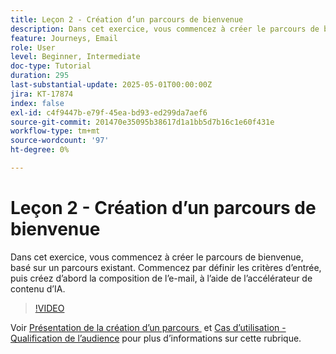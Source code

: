 ```yaml
---
title: Leçon 2 - Création d’un parcours de bienvenue
description: Dans cet exercice, vous commencez à créer le parcours de bienvenue, basé sur un parcours existant. Commencez par définir les critères d’entrée, puis créez d’abord la composition de l’e-mail, à l’aide de l’accélérateur de contenu d’IA.
feature: Journeys, Email
role: User
level: Beginner, Intermediate
doc-type: Tutorial
duration: 295
last-substantial-update: 2025-05-01T00:00:00Z
jira: KT-17874
index: false
exl-id: c4f9447b-e79f-45ea-bd93-ed299da7aef6
source-git-commit: 201470e35095b38617d1a1bb5d7b16c1e60f431e
workflow-type: tm+mt
source-wordcount: '97'
ht-degree: 0%

---
```


# Leçon 2 - Création d’un parcours de bienvenue

Dans cet exercice, vous commencez à créer le parcours de bienvenue, basé sur un parcours existant. Commencez par définir les critères d’entrée, puis créez d’abord la composition de l’e-mail, à l’aide de l’accélérateur de contenu d’IA.

>[!VIDEO](https://video.tv.adobe.com/v/3457896/?learn=on&enablevpops)

Voir [Présentation de la création d’un parcours &#x200B;](/help/journeys/introduction-to-building-a-journey.md) et [Cas d’utilisation - Qualification de l’audience](/help/journeys/use-case-audience-qualification.md) pour plus d’informations sur cette rubrique.
